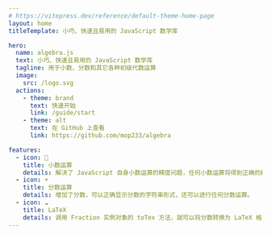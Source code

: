```yaml
---
# https://vitepress.dev/reference/default-theme-home-page
layout: home
titleTemplate: 小巧、快速且易用的 JavaScript 数学库

hero:
  name: algebra.js
  text: 小巧、快速且易用的 JavaScript 数学库
  tagline: 用于小数、分数和其它各种初级代数运算
  image:
    src: /logo.svg
  actions:
    - theme: brand
      text: 快速开始
      link: /guide/start
    - theme: alt
      text: 在 GitHub 上查看
      link: https://github.com/mop233/algebra

features:
  - icon: 🌈
    title: 小数运算
    details: 解决了 JavaScript 自身小数运算的精度问题，任何小数运算将得到正确的结果。
  - icon: ☀️
    title: 分数运算
    details: 增加了分数，可以正确显示分数的字符串形式，还可以进行任何分数运算。
  - icon: ☁️
    title: LaTeX
    details: 调用 Fraction 实例对象的 toTex 方法，就可以将分数转换为 LaTeX 格式。
---
```


<style>
:root {
  --vp-home-hero-name-color: transparent;
  --vp-home-hero-name-background: -webkit-linear-gradient(-45deg, #FFEB3B 5%, #4caf50);

  --vp-home-hero-image-background-image: linear-gradient(-45deg, #FFEB3B 15%, #4caf50 55%);
  --vp-home-hero-image-filter: blur(40px);
}

@media (min-width: 640px) {
  :root {
    --vp-home-hero-image-filter: blur(56px);
  }
}

@media (min-width: 960px) {
  :root {
    --vp-home-hero-image-filter: blur(72px);
  }
}
</style>
